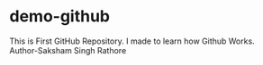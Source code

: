 # demo-github
This is First GitHub Repository. I made to learn how Github Works.
<br>
Author-Saksham Singh Rathore 

